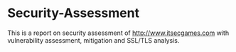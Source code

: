 # Security-Assessment
This is a report on security assessment of http://www.itsecgames.com with vulnerability assessment, mitigation and SSL/TLS analysis.
